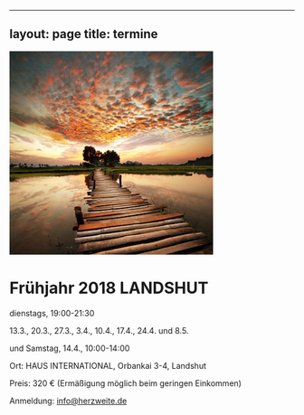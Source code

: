 
---
layout: page
title: termine
---

![Bild zu Beratung](/images/beratung.jpg)

# Frühjahr 2018 LANDSHUT

dienstags, 19:00-21:30

13.3., 20.3., 27.3., 3.4., 10.4., 17.4., 24.4. und 8.5.

und Samstag, 14.4., 10:00-14:00

Ort: HAUS INTERNATIONAL, Orbankai 3-4, Landshut

Preis: 320 € (Ermäßigung möglich beim geringen Einkommen)

Anmeldung: info@herzweite.de


